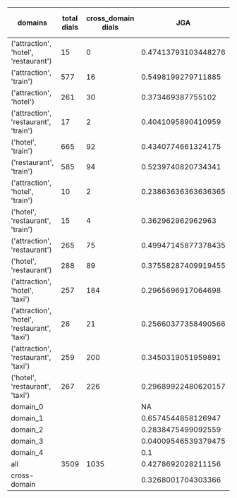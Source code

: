| domains                                       |   total dials |   cross_domain dials | JGA                 | RSA                | TA                 | CDTA                |   total turns |   cross-domain turns |
|-----------------------------------------------|---------------|----------------------|---------------------|--------------------|--------------------|---------------------|---------------|----------------------|
| ('attraction', 'hotel', 'restaurant')         |            15 |                    0 | 0.47413793103448276 | 0.826146601146601  | 0.7327586206896551 | NA                  |           116 |                    0 |
| ('attraction', 'train')                       |           577 |                   16 | 0.5498199279711885  | 0.8726620306407536 | 0.8079231692677071 | 0.25                |          4165 |                   16 |
| ('attraction', 'hotel')                       |           261 |                   30 | 0.373469387755102   | 0.7939889213927693 | 0.6658163265306123 | 0.13333333333333333 |          1960 |                   30 |
| ('attraction', 'restaurant', 'train')         |            17 |                    2 | 0.4041095890410959  | 0.7590169026375923 | 0.7534246575342466 | 0.25                |           146 |                    4 |
| ('hotel', 'train')                            |           665 |                   92 | 0.4340774661324175  | 0.8556978359944134 | 0.7265788971570311 | 0.17708333333333334 |          5241 |                   96 |
| ('restaurant', 'train')                       |           585 |                   94 | 0.5239740820734341  | 0.888984192871505  | 0.772354211663067  | 0.3020833333333333  |          4630 |                   96 |
| ('attraction', 'hotel', 'train')              |            10 |                    2 | 0.23863636363636365 | 0.6542625637453223 | 0.6363636363636364 | 0.0                 |            88 |                    2 |
| ('hotel', 'restaurant', 'train')              |            15 |                    4 | 0.362962962962963   | 0.7962100637144531 | 0.6888888888888889 | 0.0                 |           135 |                    4 |
| ('attraction', 'restaurant')                  |           265 |                   75 | 0.49947145877378435 | 0.8457001287001306 | 0.7473572938689218 | 0.4                 |          1892 |                   75 |
| ('hotel', 'restaurant')                       |           288 |                   89 | 0.37558287409919455 | 0.8337243799439463 | 0.662144976685036  | 0.20618556701030927 |          2359 |                   97 |
| ('attraction', 'hotel', 'taxi')               |           257 |                  184 | 0.2965696917064698  | 0.7757600715532248 | 0.6265740338688667 | 0.2558139534883721  |          2303 |                  215 |
| ('attraction', 'hotel', 'restaurant', 'taxi') |            28 |                   21 | 0.25660377358490566 | 0.752972345720437  | 0.5735849056603773 | 0.3                 |           265 |                   30 |
| ('attraction', 'restaurant', 'taxi')          |           259 |                  200 | 0.3450319051959891  | 0.7851736132870841 | 0.6412944393801276 | 0.1647940074906367  |          2194 |                  267 |
| ('hotel', 'restaurant', 'taxi')               |           267 |                  226 | 0.29689922480620157 | 0.8066840600644125 | 0.6054263565891473 | 0.22063037249283668 |          2580 |                  349 |
| domain_0                                      |               |                      | NA                  | NA                 | NA                 | NA                  |             0 |                    0 |
| domain_1                                      |               |                      | 0.6574544858126947  | 0.8646308324266586 | 0.7511891093980646 | NA                  |         12194 |                    0 |
| domain_2                                      |               |                      | 0.2838475499092559  | 0.8316236574336107 | 0.6969872958257713 | 0.23583460949464014 |         13775 |                  653 |
| domain_3                                      |               |                      | 0.04009546539379475 | 0.7272482822575574 | 0.5584725536992841 | 0.21690590111642744 |          2095 |                  627 |
| domain_4                                      |               |                      | 0.1                 | 0.8336630036630035 | 0.7                | 0.0                 |            10 |                    1 |
| all                                           |          3509 |                 1035 | 0.4278692028211156  | 0.8378750617683051 | 0.7101944860012823 | 0.2263856362217018  |         28074 |                 1281 |
| cross-domain                                  |               |                      | 0.3268001704303366  | 0.8044361063029548 | 0.6207925010651896 | 0.2263856362217018  |          9388 |                 1281 |
